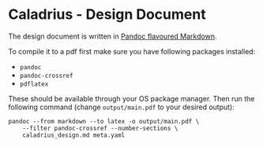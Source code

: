 # Caladrius - Design Document

The design document is written in 
[Pandoc flavoured Markdown](https://pandoc.org/MANUAL.html#pandocs-markdown).

To compile it to a pdf first make sure you have following packages installed:

* `pandoc`
* `pandoc-crossref`
* `pdflatex`

These should be available through your OS package manager. Then run the
following command (change `output/main.pdf` to your desired output):

    pandoc --from markdown --to latex -o output/main.pdf \
        --filter pandoc-crossref --number-sections \
        caladrius_design.md meta.yaml

